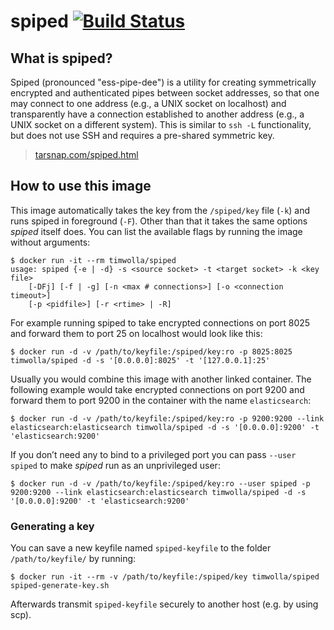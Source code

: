 # spiped [![Build Status](https://travis-ci.org/TimWolla/docker-spiped.svg?branch=master)](https://travis-ci.org/TimWolla/docker-spiped)

## What is spiped?

Spiped (pronounced "ess-pipe-dee") is a utility for creating symmetrically encrypted and authenticated pipes between socket addresses, so that one may connect to one address (e.g., a UNIX socket on localhost) and transparently have a connection established to another address (e.g., a UNIX socket on a different system). This is similar to `ssh -L` functionality, but does not use SSH and requires a pre-shared symmetric key. 

> [tarsnap.com/spiped.html](https://www.tarsnap.com/spiped.html)

## How to use this image

This image automatically takes the key from the `/spiped/key` file (`-k`) and runs spiped in foreground (`-F`). Other than that it takes the same options *spiped* itself does. You can list the available flags by running the image without arguments:

	$ docker run -it --rm timwolla/spiped
	usage: spiped {-e | -d} -s <source socket> -t <target socket> -k <key file>
	    [-DFj] [-f | -g] [-n <max # connections>] [-o <connection timeout>]
	    [-p <pidfile>] [-r <rtime> | -R]

For example running spiped to take encrypted connections on port 8025 and forward them to port 25 on localhost would look like this:

	$ docker run -d -v /path/to/keyfile:/spiped/key:ro -p 8025:8025 timwolla/spiped -d -s '[0.0.0.0]:8025' -t '[127.0.0.1]:25'

Usually you would combine this image with another linked container. The following example would take encrypted connections on port 9200 and forward them to port 9200 in the container with the name `elasticsearch`:

	$ docker run -d -v /path/to/keyfile:/spiped/key:ro -p 9200:9200 --link elasticsearch:elasticsearch timwolla/spiped -d -s '[0.0.0.0]:9200' -t 'elasticsearch:9200'

If you don’t need any to bind to a privileged port you can pass `--user spiped` to make *spiped* run as an unprivileged user:

	$ docker run -d -v /path/to/keyfile:/spiped/key:ro --user spiped -p 9200:9200 --link elasticsearch:elasticsearch timwolla/spiped -d -s '[0.0.0.0]:9200' -t 'elasticsearch:9200'

### Generating a key

You can save a new keyfile named `spiped-keyfile` to the folder `/path/to/keyfile/` by running:

	$ docker run -it --rm -v /path/to/keyfile:/spiped/key timwolla/spiped spiped-generate-key.sh

Afterwards transmit `spiped-keyfile` securely to another host (e.g. by using scp).
